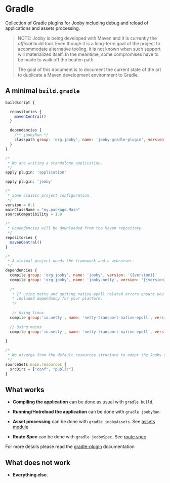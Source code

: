 # Gradle

Collection of Gradle plugins for Jooby including debug and reload of applications and assets processing.

> NOTE: Jooby is being developed with Maven and it is currently the *official* build tool. Even though
it is a long-term goal of the project to accommodate alternative tooling, it is not known when such 
support will materialized itself. In the meantime, some compromises have to be made to walk off the beaten path.
>
> The goal of this document is to document the current state of the art to duplicate a Maven development environment to Gradle.

## A minimal `build.gradle`

```js
buildscript {

  repositories {
    mavenCentral()
  }

  dependencies {
    /** joobyRun */
    classpath group: 'org.jooby', name: 'jooby-gradle-plugin', version: '{{version}}'
  }
}

/*
 * We are writing a standalone application.
 */
apply plugin: 'application'

apply plugin: 'jooby'

/*
 * Some classic project configuration.
 */
version = 0.1
mainClassName = "my.package.Main"
sourceCompatibility = 1.8

/*
 * Dependencies will be downloaded from the Maven repository.
 */
repositories {
  mavenCentral()
}

/*
 * A minimal project needs the framework and a webserver.
 */
dependencies {
  compile group: 'org.jooby', name: 'jooby', version: '{{version}}'
  compile group: 'org.jooby', name: 'jooby-netty', version: '{{version}}'
  
  /*
   * If using netty and getting native-epoll related errors ensure you have the native transport as an
   * included dependancy for your platform.
   */
   
   // Using linux
  compile group:'io.netty', name: 'netty-transport-native-epoll', version: '4.1.12.Final', classifier: 'linux-x86_64'
  
  // Using macos
  compile group:'io.netty', name: 'netty-transport-native-epoll', version: '4.1.12.Final', classifier: 'macos-x86_64'
  
}

/*
 * We diverge from the default resources structure to adopt the Jooby standard.
 */
sourceSets.main.resources {
  srcDirs = ["conf", "public"]
}
```

## What works

- **Compiling the application** can be done as usual with `gradle build`.

- **Running/Hotreload the application** can be done with `gradle joobyRun`.

- **Asset processing** can be done with `gradle joobyAssets`. See [assets module](https://github.com/jooby-project/jooby/tree/master/jooby-assets)

- **Route Spec** can be done with `gradle joobySpec`. See [route spec](https://github.com/jooby-project/jooby/tree/master/jooby-spec) 

For more details please read the [gradle-plugin](https://github.com/jooby-project/jooby/tree/master/jooby-gradle-plugin) documentation

## What does not work

- **Everything else.**

